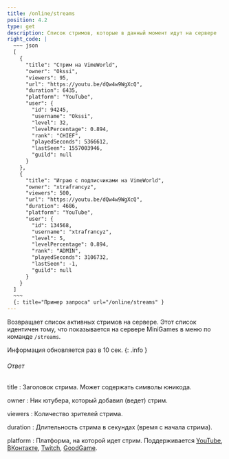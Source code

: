 ```yaml
---
title: /online/streams
position: 4.2
type: get
description: Список стримов, которые в данный момент идут на сервере
right_code: |
  ~~~ json
  [
    {
      "title": "Стрим на VimeWorld",
      "owner": "Okssi",
      "viewers": 95,
      "url": "https://youtu.be/dQw4w9WgXcQ",
      "duration": 6435,
      "platform": "YouTube",
      "user": {
        "id": 94245,
        "username": "Okssi",
        "level": 32,
        "levelPercentage": 0.894,
        "rank": "CHIEF",
        "playedSeconds": 5366612,
        "lastSeen": 1557003946,
        "guild": null
      }
    },
    {
      "title": "Играю с подписчиками на VimeWorld",
      "owner": "xtrafrancyz",
      "viewers": 500,
      "url": "https://youtu.be/dQw4w9WgXcQ",
      "duration": 4686,
      "platform": "YouTube",
      "user": {
        "id": 134568,
        "username": "xtrafrancyz",
        "level": 5,
        "levelPercentage": 0.894,
        "rank": "ADMIN",
        "playedSeconds": 3106732,
        "lastSeen": -1,
        "guild": null
      }
    }
  ]
  ~~~
  {: title="Пример запроса" url="/online/streams" }
---
```


Возвращает список активных стримов на сервере. Этот список идентичен тому, что показывается на сервере MiniGames в меню по команде `/streams`.

Информация обновляется раз в 10 сек.
{: .info }

<h6>Ответ</h6>
title
: Заголовок стрима. Может содержать символы юникода.

owner
: Ник ютубера, который добавил (ведет) стрим.

viewers
: Количество зрителей стрима.

duration
: Длительность стрима в секундах (время с начала стрима).

platform
: Платформа, на которой идет стрим. Поддерживается [YouTube](https://youtube.com), [ВКонтакте](https://vk.com), [Twitch](https://twitch.tv), [GoodGame](https://goodgame.ru).
